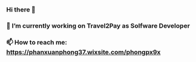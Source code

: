 ### Hi there 👋
### 🔭 I’m currently working on Travel2Pay as Solfware Developer
### 📫 How to reach me: https://phanxuanphong37.wixsite.com/phongpx9x
<!--
**PhongPhan98/PhongPhan98** is a ✨ _special_ ✨ repository because its `README.md` (this file) appears on your GitHub profile.

Here are some ideas to get you started:

- 🔭 I’m currently working on ...
- 🌱 I’m currently learning ...
- 👯 I’m looking to collaborate on ...
- 🤔 I’m looking for help with ...
- 💬 Ask me about ...
- 📫 How to reach me: ...
- 😄 Pronouns: ...
- ⚡ Fun fact: ...
-->
